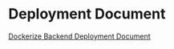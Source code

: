 # Deployment Document



[Dockerize Backend Deployment Document](https://github.com/rookies-sysu/Order-System-Backend/blob/master/README.md)